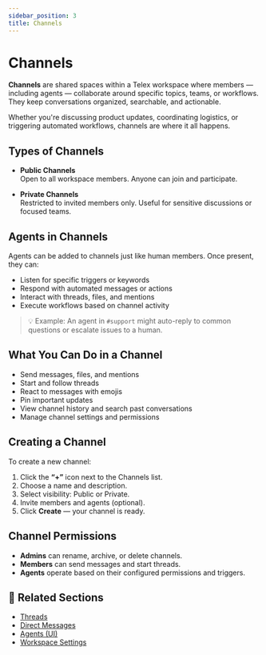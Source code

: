 ```yaml
---
sidebar_position: 3
title: Channels
---
```


# Channels

**Channels** are shared spaces within a Telex workspace where members — including agents — collaborate around specific topics, teams, or workflows. They keep conversations organized, searchable, and actionable.

Whether you're discussing product updates, coordinating logistics, or triggering automated workflows, channels are where it all happens.


## Types of Channels

- **Public Channels**  
  Open to all workspace members. Anyone can join and participate.

- **Private Channels**  
  Restricted to invited members only. Useful for sensitive discussions or focused teams.


##  Agents in Channels

Agents can be added to channels just like human members. Once present, they can:

- Listen for specific triggers or keywords
- Respond with automated messages or actions
- Interact with threads, files, and mentions
- Execute workflows based on channel activity

> 💡 Example: An agent in `#support` might auto-reply to common questions or escalate issues to a human.


## What You Can Do in a Channel

- Send messages, files, and mentions
- Start and follow threads
- React to messages with emojis
- Pin important updates
- View channel history and search past conversations
- Manage channel settings and permissions


## Creating a Channel

To create a new channel:

1. Click the **“+”** icon next to the Channels list.
2. Choose a name and description.
3. Select visibility: Public or Private.
4. Invite members and agents (optional).
5. Click **Create** — your channel is ready.


## Channel Permissions

- **Admins** can rename, archive, or delete channels.
- **Members** can send messages and start threads.
- **Agents** operate based on their configured permissions and triggers.


## 🔗 Related Sections

- [Threads](./threads.md)
- [Direct Messages](./direct-messages.md)
- [Agents (UI)](../../Agents/intro.md)
- [Workspace Settings](./workspace-setup.md)